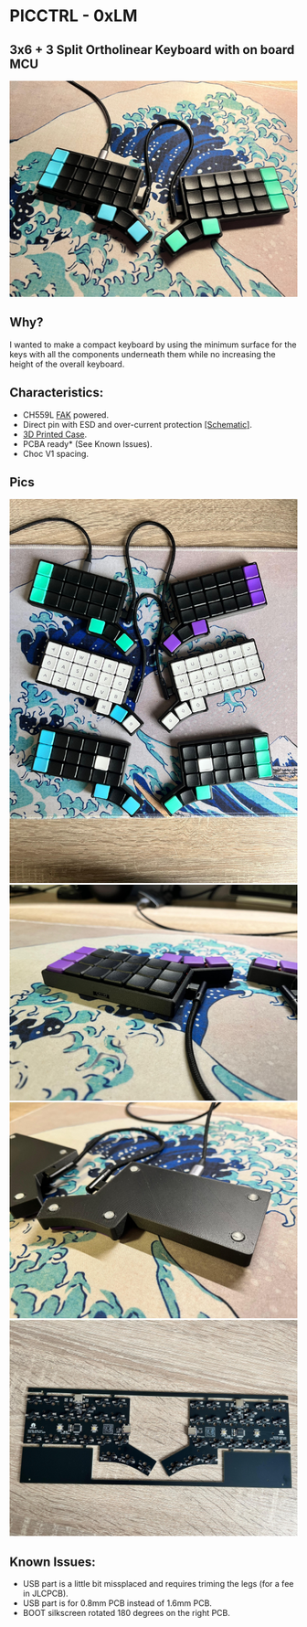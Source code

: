 # PICCTRL - 0xLM
## 3x6 + 3 Split Ortholinear Keyboard with on board MCU
![](IMG/0xLM_single.jpg)

## Why?
I wanted to make a compact keyboard by using the minimum surface for the keys with all the components underneath them while no increasing the height of the overall keyboard.

## Characteristics:
* CH559L [FAK](https://github.com/semickolon/fak) powered.
* Direct pin with ESD and over-current protection [[Schematic]](https://github.com/llmerlos/0xLM/PCB/pdf/Board.pdf).
* [3D Printed Case](https://github.com/llmerlos/0xLM/CASE).
* PCBA ready* (See Known Issues). 
* Choc V1 spacing.

## Pics
![](IMG/0xLM_all.jpg)
![](IMG/0xLM_front.jpg)
![](IMG/0xLM_back.jpg)
![](IMG/0xLM_pcb.jpg)

## Known Issues:
* USB part is a little bit missplaced and requires triming the legs (for a fee in JLCPCB).
* USB part is for 0.8mm PCB instead of 1.6mm PCB.
* BOOT silkscreen rotated 180 degrees on the right PCB.
